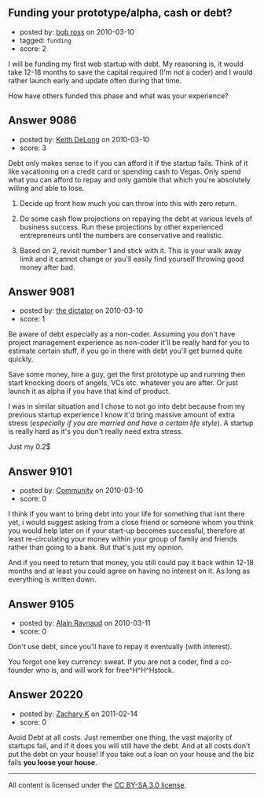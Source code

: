 ## Funding your prototype/alpha, cash or debt?

- posted by: [bob ross](https://stackexchange.com/users/-1/2690-bob-ross) on 2010-03-10
- tagged: `funding`
- score: 2

I will be funding my first web startup with debt. My reasoning is, it would take 12-18 months to save the capital required (I'm not a coder) and I would rather launch early and update often during that time.  

How have others funded this phase and what was your experience?


## Answer 9086

- posted by: [Keith DeLong](https://stackexchange.com/users/-1/888-keith-delong) on 2010-03-10
- score: 3

Debt only makes sense to if you can afford it if the startup fails. Think of it like vacationing on a credit card or spending cash to Vegas. Only spend what you can afford to repay and only gamble that which you're absolutely willing and able to lose.

1. Decide up front how much you can throw into this with zero return.

2. Do some cash flow projections on repaying the debt at various levels of business  success. Run these projections by other experienced entrepreneurs until the numbers are conservative and realistic. 

3. Based on 2, revisit number 1 and stick with it. This is your walk away limit and it cannot change or you'll easily find yourself throwing good money after bad.


## Answer 9081

- posted by: [the dictator](https://stackexchange.com/users/-1/473-the-dictator) on 2010-03-10
- score: 1

Be aware of debt especially as a non-coder. Assuming you don't have project management experience as non-coder it'll be really hard for you to estimate certain stuff, if you go in there with debt you'll get burned quite quickly.

Save some money, hire a guy, get the first prototype up and running then start knocking doors of angels, VCs etc. whatever you are after. Or just launch it as alpha if you have that kind of product.

I was in similar situation and I chose to not go into debt because from my previous startup experience I know it'd bring massive amount of extra stress (*especially if you are married and have a certain life style*). A startup is really hard as it's you don't really need extra stress. 

Just my 0.2$


## Answer 9101

- posted by: [Community](https://stackexchange.com/users/-1/-1-community) on 2010-03-10
- score: 0

I think if you want to bring debt into your life for something that isnt there yet, i would suggest asking from a close friend or someone whom you think you would help later on if your start-up becomes successful, therefore at least re-circulating your money within your group of family and friends rather than going to a bank. But that's just my opinion.

And if you need to return that money, you still could pay it back within 12-18 months and at least you could agree on having no interest on it. As long as everything is written down.


## Answer 9105

- posted by: [Alain Raynaud](https://stackexchange.com/users/-1/502-alain-raynaud) on 2010-03-11
- score: 0

Don't use debt, since you'll have to repay it eventually (with interest).

You forgot one key currency: sweat. If you are not a coder, find a co-founder who is, and will work for free^H^H^Hstock.


## Answer 20220

- posted by: [Zachary K](https://stackexchange.com/users/-1/6616-zachary-k) on 2011-02-14
- score: 0

Avoid Debt at all costs. Just remember one thing, the vast majority of startups fail, and if it does you will still have the debt. And at all costs don't put the debt on your house! If you take out a loan on your house and the biz fails **you loose your house**. 



---

All content is licensed under the [CC BY-SA 3.0 license](https://creativecommons.org/licenses/by-sa/3.0/).
